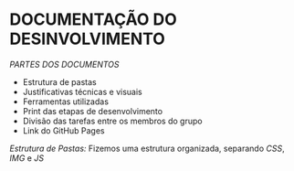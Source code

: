 # DOCUMENTAÇÃO DO DESINVOLVIMENTO  

_PARTES DOS DOCUMENTOS_
  - Estrutura de pastas
  - Justificativas técnicas e visuais
  - Ferramentas utilizadas
  - Print das etapas de desenvolvimento
  - Divisão das tarefas entre os membros do grupo
  - Link do GitHub Pages

  _Estrutura de Pastas:_
  Fizemos uma estrutura organizada, separando _CSS_, _IMG_ e _JS_
  
  
  
